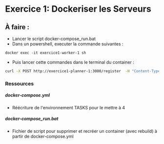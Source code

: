 # Exercice 1: Dockeriser les Serveurs

## À faire :
- Lancer le script docker-compose_run.bat
- Dans un powershell, executer la commande suivantes :
```powershell 
docker exec -it exercice1-worker-1 sh 
```
- Puis lancer cette commandes dans le terminal du container :
```bash
curl -X POST http://exercice1-planner-1:3000/register  -H "Content-Type: application/json"  -d '{"url": "http://exercice1-worker-1:8080"}' 
``` 
### Ressources
##### docker-compose.yml
- Réécriture de l'environnement TASKS pour le mettre à 4

##### docker-compose_run.bat
- Fichier de script pour supprimer et recréer un container (avec rebuild) à partir de docker-compose.yml